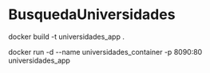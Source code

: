 # BusquedaUniversidades
docker build -t universidades_app .

docker run -d --name universidades_container -p 8090:80 universidades_app
